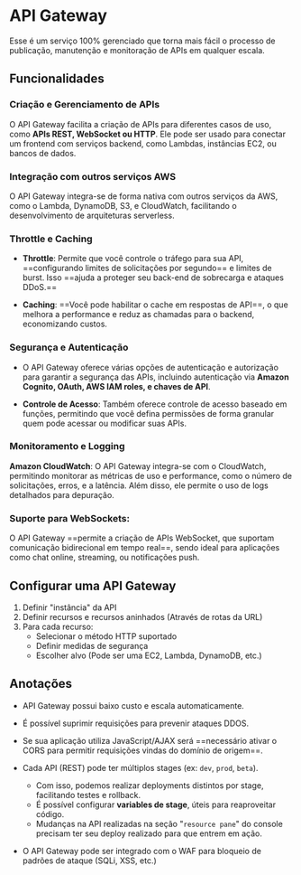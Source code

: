 # API Gateway
Esse é um serviço 100% gerenciado que torna mais fácil o processo de publicação, manutenção e monitoração de APIs em qualquer escala.

## Funcionalidades
### Criação e Gerenciamento de APIs
O API Gateway facilita a criação de APIs para diferentes casos de uso, como **APIs REST, WebSocket ou HTTP**. Ele pode ser usado para conectar um frontend com serviços backend, como Lambdas, instâncias EC2, ou bancos de dados.

### Integração com outros serviços AWS
O API Gateway integra-se de forma nativa com outros serviços da AWS, como o Lambda, DynamoDB, S3, e CloudWatch, facilitando o desenvolvimento de arquiteturas serverless.

### Throttle e Caching
- **Throttle**: Permite que você controle o tráfego para sua API, ==configurando limites de solicitações por segundo== e limites de burst. Isso  ==ajuda a proteger seu back-end de sobrecarga e ataques DDoS.==

- **Caching**: ==Você pode habilitar o cache em respostas de API==, o que melhora a performance e reduz as chamadas para o backend, economizando custos.

### Segurança e Autenticação
- O API Gateway oferece várias opções de autenticação e autorização para garantir a segurança das APIs, incluindo autenticação via **Amazon Cognito, OAuth, AWS IAM roles, e chaves de API**.

- **Controle de Acesso**: Também oferece controle de acesso baseado em funções, permitindo que você defina permissões de forma granular quem pode acessar ou modificar suas APIs.

### Monitoramento e Logging
**Amazon CloudWatch**: O API Gateway integra-se com o CloudWatch, permitindo monitorar as métricas de uso e performance, como o número de solicitações, erros, e a latência. Além disso, ele permite o uso de logs detalhados para depuração.

### Suporte para WebSockets:
O API Gateway ==permite a criação de APIs WebSocket, que suportam comunicação bidirecional em tempo real==, sendo ideal para aplicações como chat online, streaming, ou notificações push.

## Configurar uma API Gateway
1. Definir "instância" da API
2. Definir recursos e recursos aninhados (Através de rotas da URL)
3. Para cada recurso:
    - Selecionar o método HTTP suportado
    - Definir medidas de segurança
    - Escolher alvo (Pode ser uma EC2, Lambda, DynamoDB, etc.)

## Anotações
- API Gateway possui baixo custo e escala automaticamente.

- É possível suprimir requisições para prevenir ataques DDOS.

- Se sua aplicação utiliza JavaScript/AJAX será ==necessário ativar o CORS para permitir requisições vindas do domínio de origem==.

- Cada API (REST) pode ter múltiplos stages (ex: `dev`, `prod`, `beta`).
	- Com isso, podemos realizar deployments distintos por stage, facilitando testes e rollback.
	- É possível configurar **variables de stage**, úteis para reaproveitar código.
	- Mudanças na API realizadas na seção "`resource pane`" do console precisam ter seu deploy realizado para que entrem em ação.

- O API Gateway pode ser integrado com o WAF para bloqueio de padrões de ataque (SQLi, XSS, etc.)